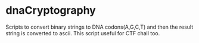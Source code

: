 # dnaCryptography
Scripts to convert binary strings  to DNA codons(A,G,C,T) and then the result string is converted to ascii.
This script useful for CTF chall too.
